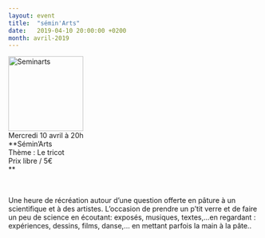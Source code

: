 ```yaml
---
layout: event
title:  "sémin'Arts"
date:   2019-04-10 20:00:00 +0200
month: avril-2019
---
```

<span style="font-weight:400;"><img class=" size-thumbnail wp-image-2664 alignleft" src="http://localhost/wpagendarts/wp-content/uploads/2017/05/seminarts.jpg?w=150" alt="Seminarts" width="150" height="150" srcset="http://localhost/wpagendarts/wp-content/uploads/2017/05/seminarts.jpg 600w, http://localhost/wpagendarts/wp-content/uploads/2017/05/seminarts-300x300.jpg 300w, http://localhost/wpagendarts/wp-content/uploads/2017/05/seminarts-150x150.jpg 150w" sizes="(max-width: 150px) 100vw, 150px" /><br /> Mercredi 10 avril à 20h<br /> </span>**Sémin’Arts  
Thème : Le tricot  
<span style="font-weight:400;">Prix libre / 5€</span>  
** 

&nbsp;

<span style="font-weight:400;">Une heure de récréation autour d’une question offerte en pâture à un scientifique et à des artistes. L’occasion de prendre un p’tit verre et de faire un peu de science en écoutant: exposés, musiques, textes,…en regardant : expériences, dessins, films, danse,… en mettant parfois la main à la pâte..</span>